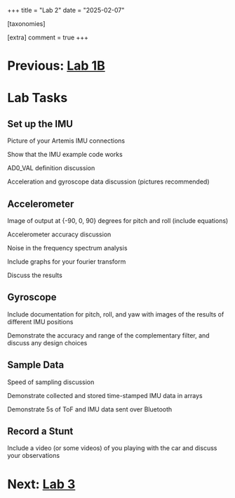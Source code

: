 +++
title = "Lab 2"
date = "2025-02-07"

[taxonomies]

[extra]
comment = true
+++
# Previous: [Lab 1B](/fast-robots/lab1b)
# Lab Tasks
## Set up the IMU
Picture of your Artemis IMU connections

Show that the IMU example code works

AD0_VAL definition discussion

Acceleration and gyroscope data discussion (pictures recommended)
## Accelerometer
Image of output at {-90, 0, 90} degrees for pitch and roll (include equations)

Accelerometer accuracy discussion

Noise in the frequency spectrum analysis

Include graphs for your fourier transform

Discuss the results
## Gyroscope
Include documentation for pitch, roll, and yaw with images of the results of different IMU positions

Demonstrate the accuracy and range of the complementary filter, and discuss any design choices

## Sample Data
Speed of sampling discussion

Demonstrate collected and stored time-stamped IMU data in arrays

Demonstrate 5s of ToF and IMU data sent over Bluetooth

## Record a Stunt
Include a video (or some videos) of you playing with the car and discuss your observations

# Next: [Lab 3](/fast-robots/lab3)
